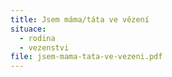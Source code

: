 ```yaml
---
title: Jsem máma/táta ve vězení
situace:
  - rodina
  - vezenstvi
file: jsem-mama-tata-ve-vezeni.pdf
---
```

